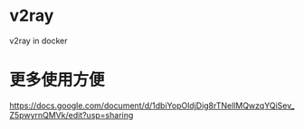 # v2ray
v2ray in docker

# 更多使用方便


https://docs.google.com/document/d/1dbiYopOldjDig8rTNellMQwzqYQiSev_Z5pwyrnQMVk/edit?usp=sharing